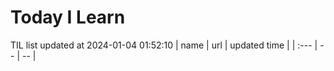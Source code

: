 # Today I Learn 
TIL list updated at 2024-01-04 01:52:10
| name | url | updated time |
| :--- | -- | -- |
